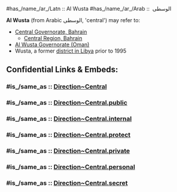 

#has_/name_/ar_/Latn :: Al Wusta 
#has_/name_/ar_/Arab ::  الوسطى  


**Al Wusta** (from Arabic الوسطى, 'central') may refer to:

- [Central Governorate, Bahrain](https://en.wikipedia.org/wiki/Central_Governorate,_Bahrain "Central Governorate, Bahrain")
    - [Central Region, Bahrain](https://en.wikipedia.org/wiki/Central_Region,_Bahrain "Central Region, Bahrain")
- [Al Wusta Governorate (Oman)](https://en.wikipedia.org/wiki/Al_Wusta_Governorate_(Oman) "Al Wusta Governorate (Oman)")
- Wusta, a former [district in Libya](https://en.wikipedia.org/wiki/Districts_of_Libya "Districts of Libya") prior to 1995


## Confidential Links & Embeds: 

### #is_/same_as :: [Direction~Central](/_Standards/Earth/2D-Directions/Direction~Central.md) 

### #is_/same_as :: [Direction~Central.public](/_public/Earth/2D-Directions/Direction~Central.public.md) 

### #is_/same_as :: [Direction~Central.internal](/_internal/Earth/2D-Directions/Direction~Central.internal.md) 

### #is_/same_as :: [Direction~Central.protect](/_protect/Earth/2D-Directions/Direction~Central.protect.md) 

### #is_/same_as :: [Direction~Central.private](/_private/Earth/2D-Directions/Direction~Central.private.md) 

### #is_/same_as :: [Direction~Central.personal](/_personal/Earth/2D-Directions/Direction~Central.personal.md) 

### #is_/same_as :: [Direction~Central.secret](/_secret/Earth/2D-Directions/Direction~Central.secret.md)


